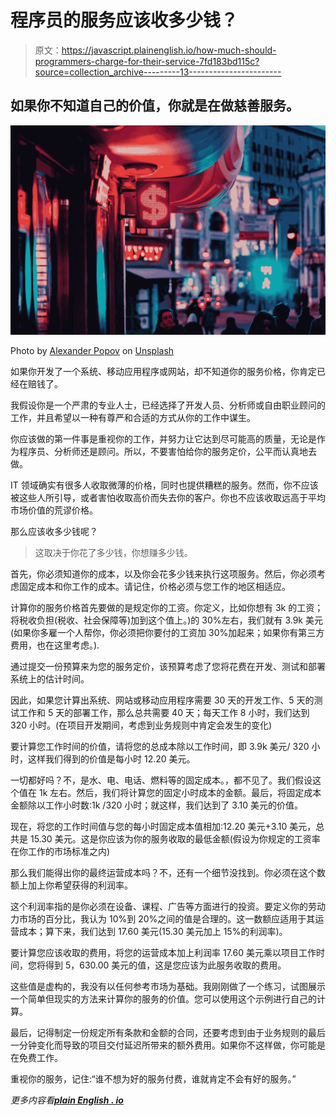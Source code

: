 # 程序员的服务应该收多少钱？

> 原文：<https://javascript.plainenglish.io/how-much-should-programmers-charge-for-their-service-7fd183bd115c?source=collection_archive---------13----------------------->

## 如果你不知道自己的价值，你就是在做慈善服务。

![](img/4158379a283fac3f3f7d4c9e0a4b5488.png)

Photo by [Alexander Popov](https://unsplash.com/@5tep5?utm_source=medium&utm_medium=referral) on [Unsplash](https://unsplash.com?utm_source=medium&utm_medium=referral)

如果你开发了一个系统、移动应用程序或网站，却不知道你的服务价格，你肯定已经在赔钱了。

我假设你是一个严肃的专业人士，已经选择了开发人员、分析师或自由职业顾问的工作，并且希望以一种有尊严和合适的方式从你的工作中谋生。

你应该做的第一件事是重视你的工作，并努力让它达到尽可能高的质量，无论是作为程序员、分析师还是顾问。所以，不要害怕给你的服务定价，公平而认真地去做。

IT 领域确实有很多人收取微薄的价格，同时也提供糟糕的服务。然而，你不应该被这些人所引导，或者害怕收取高价而失去你的客户。你也不应该收取远高于平均市场价值的荒谬价格。

那么应该收多少钱呢？

> 这取决于你花了多少钱，你想赚多少钱。

首先，你必须知道你的成本，以及你会花多少钱来执行这项服务。然后，你必须考虑固定成本和你工作的成本。请记住，价格必须与您工作的地区相适应。

计算你的服务价格首先要做的是规定你的工资。你定义，比如你想有 3k 的工资；将税收负担(税收、社会保障等)加到这个值上。)的 30%左右，我们就有 3.9k 美元(如果你多雇一个人帮你，你必须把你要付的工资加 30%加起来；如果你有第三方费用，也在这里考虑。).

通过提交一份预算来为您的服务定价，该预算考虑了您将花费在开发、测试和部署系统上的估计时间。

因此，如果您计算出系统、网站或移动应用程序需要 30 天的开发工作、5 天的测试工作和 5 天的部署工作，那么总共需要 40 天；每天工作 8 小时，我们达到 320 小时。(在项目开发期间，考虑到业务规则中肯定会发生的变化)

要计算您工作时间的价值，请将您的总成本除以工作时间，即 3.9k 美元/ 320 小时，这样我们得到的价值是每小时 12.20 美元。

一切都好吗？不，是水、电、电话、燃料等的固定成本。，都不见了。我们假设这个值在 1k 左右。然后，我们将计算您的固定小时成本的金额。最后，将固定成本金额除以工作小时数:1k /320 小时；就这样，我们达到了 3.10 美元的价值。

现在，将您的工作时间值与您的每小时固定成本值相加:12.20 美元+3.10 美元，总共是 15.30 美元。这是你应该为你的服务收取的最低金额(假设为你规定的工资率在你工作的市场标准之内)

那么我们能得出你的最终运营成本吗？不，还有一个细节没找到。你必须在这个数额上加上你希望获得的利润率。

这个利润率指的是你必须在设备、课程、广告等方面进行的投资。要定义你的劳动力市场的百分比，我认为 10%到 20%之间的值是合理的。这一数额应适用于其运营成本；算下来，我们达到 17.60 美元(15.30 美元加上 15%的利润率)。

要计算您应该收取的费用，将您的运营成本加上利润率 17.60 美元乘以项目工作时间，您将得到 5，630.00 美元的值，这是您应该为此服务收取的费用。

这些值是虚构的，我没有以任何参考市场为基础。我刚刚做了一个练习，试图展示一个简单但现实的方法来计算你的服务的价值。您可以使用这个示例进行自己的计算。

最后，记得制定一份规定所有条款和金额的合同，还要考虑到由于业务规则的最后一分钟变化而导致的项目交付延迟所带来的额外费用。如果你不这样做，你可能是在免费工作。

重视你的服务，记住:“谁不想为好的服务付费，谁就肯定不会有好的服务。”

*更多内容看*[***plain English . io***](http://plainenglish.io/)